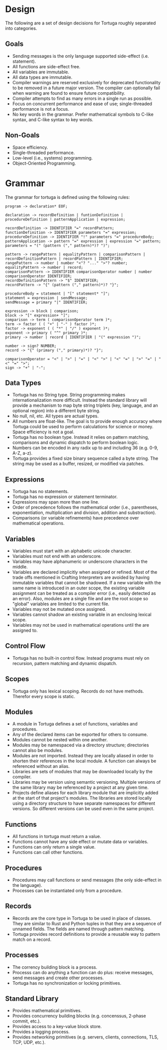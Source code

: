 # Design
The following are a set of design decisions for Tortuga roughly separated into categories.

## Goals
- Sending messages is the only language supported side-effect (i.e. statement).
- All functions are side-effect free.
- All variables are immutable.
- All data types are immutable.
- Compiler warnings are reserved exclusively for deprecated functionality to be removed in a future major version. The compiler can optionally fail when warning are found to ensure future compatibility.
- Compiler attempts to find as many errors in a single run as possible.
- Focus on concurrent performance and ease of use; single-threaded performance is not a focus.
- No key words in the grammar. Prefer mathematical symbols to C-like syntax, and C-like syntax to key words.

## Non-Goals
- Space efficiency.
- Single-threaded performance.
- Low-level (i.e., systems) programming.
- Object-Oriented Programming.

# Grammar
The grammar for tortuga is defined using the following rules:

```
program -> declaration* EOF;

declaration -> recordDefinition | funtionDefinition | procedureDefinition | patternApplication | expression;

recordDefinition -> IDENTIFIER "=" recordPattern;
functionDefinition -> IDENTIFIER parameters "=" expression;
procedureDefinition -> IDENTIFIER "!" parameters "=" procedureBody;
patternApplication -> pattern "=" expression | expression "=" pattern;
parameters = "(" (pattern ("," pattern)*)? ")";

pattern -> rangePattern | equalityPattern | comparisonPattern | recordDefinitionPattern | recordPattern | IDENTIFIER;
rangePattern -> number | number "<"? "..." ">"? number;
equalityPattern -> number | record;
comparisonPattern -> IDENTIFIER comparisonOperator number | number comparisonOperator IDENTIFIER;
recordDefinitionPattern -> "$" IDENTIFIER;
recordPattern -> "{" (pattern ("," pattern)*)? "}";

procedureBody = statement | "[" statement* "]";
statement = expression | sendMessage;
sendMessage = primary "|" IDENTIFIER;

expression -> block | comparison;
block -> "[" expression+ "]";
comparison -> term ( comparisonOperator term )*;
term -> factor ( ( "+" | "-" ) factor )*;
factor -> exponent ( ( "*" | "/" ) exponent )*;
exponent -> primary ( "^" primary )*;
primary -> number | record | IDENTIFIER | "(" expression ")";

number -> sign? NUMBER;
record -> "{" (primary ("," primary)*)? "}";

comparisonOperator = "<" | ">" | "=" | "<" ">" | "<" "=" | ">" "=" | "<" "=" ">";
sign -> "+" | "-";
```

##  Data Types
- Tortuga has no String type. String programming makes internationalization more difficult. Instead the standard library will provide a mechanism to map byte string triplets (key, language, and an optional region) into a different byte string.
- No null, nil, etc. All types are actual types.
- All numbers are float-like. The goal is to provide enough accuracy where Tortuga could be used to perform calculations for science or money. Space efficiency is not a goal.
- Tortuga has no boolean type. Instead it relies on pattern matching, comparisons and dynamic dispatch to perform boolean logic.
- Numbers can be encoded in any radix up to and including 36 (e.g. 0-9, A-Z, a-z).
- Tortuga provides a fixed size binary sequence called a byte string. The string may be used as a buffer, resized, or modified via patches.

## Expressions
- Tortuga has no statements.
- Tortuga has no expression or statement terminator.
- Expressions may span more than one line.
- Order of precedence follows the mathematical order (i.e., parentheses, exponentiation, multiplication and division, addition and substraction).
- Comparisons (or variable refinements) have precedence over mathematical operations.

## Variables
- Variables must start with an alphabetic unicode character.
- Variables must not end with an underscore.
- Variables may have alphanumeric or underscore characters in the middle.
- Variables are declared implicitly when assigned or refined. Most of the trade offs mentioned in Crafting Interpreters are avoided by having immutable variables that cannot be shadowed. If a new variable with the same name is introduced in an outer scope, the existing variable assignment can be treated as a compiler error (i.e., easily detected as an error). Also, modules are a single file and are the root scope so "global" variables are limited to the current file.
- Variables may not be mutated once assigned.
- Variables cannot shadow an existing variable in an enclosing lexical scope.
- Variables may not be used in mathematical operations until the are assigned to.

## Control Flow
- Tortuga has no built-in control flow. Instead programs must rely on recursion, pattern matching and dynamic dispatch.

## Scopes
- Tortuga only has lexical scoping. Records do not have methods. Therefor every scope is static.

## Modules
- A module in Tortuga defines a set of functions, variables and procedures.
- Any of the declared items can be exported for others to consume.
- Modules cannot be nested within one another.
- Modules may be namespaced via a directory structure; directories cannot also be modules.
- Modules are not imported. Instead they are locally aliased in order to shorten their references in the local module. A function can always be referenced without an alias.
- Libraries are sets of modules that may be downloaded locally by the compiler.
- Libraries may be version using semantic versioning. Multiple versions of the same library may be referenced by a project at any given time.
- Projects define aliases for each library module that are implicitly added at the start of that project's modules. The libraries are stored locally using a directory structure to have separate namespaces for different versions. So different versions can be used even in the same project.

## Functions
- All functions in tortuga must return a value.
- Functions cannot have any side effect or mutate data or variables.
- Functions can only return a single value.
- Functions can call other functions.

## Procedures
- Procedures may call functions or send messages (the only side-effect in the language).
- Processes can be instantiated only from a procedure.

## Records
- Records are the core type in Tortuga to be used in place of classes. They are similar to Rust and Python tuples in that they are a sequence of unnamed fields. The fields are named through pattern matching.
- Tortuga provides record definitions to provide a reusable way to pattern match on a record. 

## Processes
- The corrency building block is a process.
- Processs can do anything a function can do plus: receive messages, send messages and create other processes.
- Tortuga has no synchronization or locking primitives.

## Standard Library
- Provides mathematical primitives.
- Provides concurrency building blocks (e.g. concenssus, 2-phase commit, etc.).
- Provides access to a key-value block store.
- Provides a logging process.
- Provides networking primitives (e.g. servers, clients, connections, TLS, TCP, UDP, etc.).
